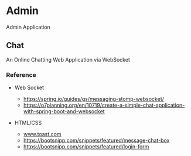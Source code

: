 # Admin
Admin Application

## Chat
An Online Chatting Web Application via WebSocket

### Reference
* Web Socket
  * https://spring.io/guides/gs/messaging-stomp-websocket/
  * https://o7planning.org/en/10719/create-a-simple-chat-application-with-spring-boot-and-websocket

* HTML/CSS
  * www.toast.com
  * https://bootsnipp.com/snippets/featured/message-chat-box
  * https://bootsnipp.com/snippets/featured/login-form
